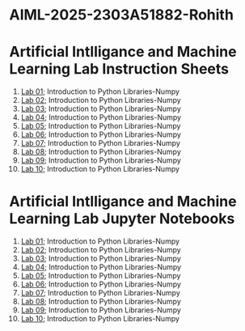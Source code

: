 # AIML-2025-2303A51882-Rohith
# Artificial Intlligance and Machine Learning Lab Instruction Sheets
1.  [Lab 01](https://github.com/2303a51882/AIML-2025/blob/ee3b50583e0a1869b596a22817c33c8ba62a1c96/AIML_A1.pdf); Introduction to Python Libraries-Numpy
2.  [Lab 02](https://github.com/2303a51882/AIML-2025/blob/3624a27d7c1dd4c0b147e7106192a24bd2bbb109/AIML_A2.pdf); Introduction to Python Libraries-Numpy
3.  [Lab 03](); Introduction to Python Libraries-Numpy
4.  [Lab 04](); Introduction to Python Libraries-Numpy
5.  [Lab 05](); Introduction to Python Libraries-Numpy
6.  [Lab 06](); Introduction to Python Libraries-Numpy
7.  [Lab 07](); Introduction to Python Libraries-Numpy
8.  [Lab 08](); Introduction to Python Libraries-Numpy
9.  [Lab 09](); Introduction to Python Libraries-Numpy
10.  [Lab 10](); Introduction to Python Libraries-Numpy

# Artificial Intlligance and Machine Learning Lab Jupyter Notebooks
1.  [Lab 01](); Introduction to Python Libraries-Numpy
2.  [Lab 02](); Introduction to Python Libraries-Numpy
3.  [Lab 03](); Introduction to Python Libraries-Numpy
4.  [Lab 04](); Introduction to Python Libraries-Numpy
5.  [Lab 05](); Introduction to Python Libraries-Numpy
6.  [Lab 06](); Introduction to Python Libraries-Numpy
7.  [Lab 07](); Introduction to Python Libraries-Numpy
8.  [Lab 08](); Introduction to Python Libraries-Numpy
9.  [Lab 09](); Introduction to Python Libraries-Numpy
10.  [Lab 10](); Introduction to Python Libraries-Numpy
